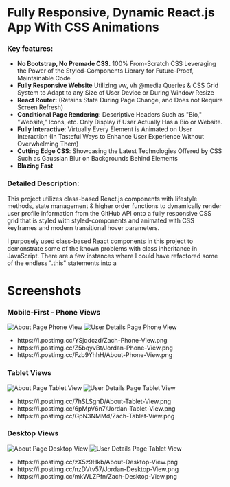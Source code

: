 # Fully Responsive, Dynamic React.js App With CSS Animations

### Key features: 
<ul>
  <li><strong>No Bootstrap, No Premade CSS.</strong> 100% From-Scratch CSS Leveraging the Power of the Styled-Components Library for Future-Proof, Maintainable Code
  <li><strong>Fully Responsive Website</strong> Utilizing vw, vh @media Queries & CSS Grid System to Adapt to any Size of User Device or During Window Resize</li>
  <li><strong>React Router:</strong> (Retains State During Page Change, and Does not Require Screen Refresh)</li>
  <li><strong>Conditional Page Rendering</strong>: Descriptive Headers Such as "Bio," "Website," Icons, etc. Only Display if User Actually Has a Bio or Website.</li>
  <li><strong>Fully Interactive</strong>: Virtually Every Element is Animated on User Interaction (In Tasteful Ways to Enhance User Experience Without Overwhelming Them)</li>
  <li><strong>Cutting Edge CSS</strong>: Showcasing the Latest Technologies Offered by CSS Such as Gaussian Blur on Backgrounds Behind Elements</li>
  <li><strong>Blazing Fast</strong></li>
</ul>

### Detailed Description:
<p>
This project utilizes class-based React.js components with lifestyle methods, state management & higher order functions to dynamically render user profile information from the GitHub API onto a fully responsive CSS grid that is styled with styled-components and animated with CSS keyframes and modern transitional hover parameters.
</p>
<p>
I purposely used class-based React components in this project to demonstrate some of the known problems with class inheritance in JavaScript. There are a few instances where I could have refactored some of the endless ".this" statements into a 
</p>

# Screenshots

### Mobile-First - Phone Views
![About Page Phone View](https://i.postimg.cc/Fzb9YhhH/About-Phone-View.png "About Page") ![User Details Page Phone View](https://i.postimg.cc/Z5bqyvBt/Jordan-Phone-View.png "User Page")
<ul>
<li>https://i.postimg.cc/YSjqdczd/Zach-Phone-View.png</li>
<li>https://i.postimg.cc/Z5bqyvBt/Jordan-Phone-View.png</li>
<li>https://i.postimg.cc/Fzb9YhhH/About-Phone-View.png</li>
</ul>

### Tablet Views
![About Page Tablet View](https://i.postimg.cc/7hSLSgnD/About-Tablet-View.png "About Page") ![User Details Page Tablet View](https://i.postimg.cc/6pMpV6n7/Jordan-Tablet-View.png "User Page")
<ul>
<li>https://i.postimg.cc/7hSLSgnD/About-Tablet-View.png</li>
<li>https://i.postimg.cc/6pMpV6n7/Jordan-Tablet-View.png</li>
<li>https://i.postimg.cc/GpN3NMMd/Zach-Tablet-View.png</li>
</ul>

### Desktop Views
![About Page Desktop View](https://i.postimg.cc/zX5z9Hkb/About-Desktop-View.png "About Page") ![User Details Page Tablet View](https://i.postimg.cc/nzDVtv57/Jordan-Desktop-View.png "User Page")
<ul>
<li>https://i.postimg.cc/zX5z9Hkb/About-Desktop-View.png</li>
<li>https://i.postimg.cc/nzDVtv57/Jordan-Desktop-View.png</li>
<li>https://i.postimg.cc/mkWLZPfn/Zach-Desktop-View.png</li>
</ul>

